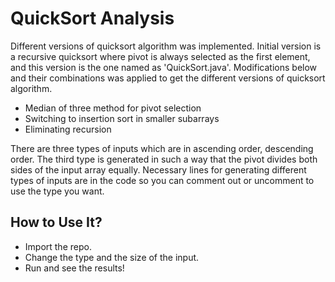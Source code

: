 # QuickSort Analysis
Different versions of quicksort algorithm was implemented. Initial version is a recursive quicksort where pivot is always selected as the first element, and this version is the one named as 'QuickSort.java'. Modifications below and their combinations was applied to get the different versions of quicksort algorithm.
* Median of three method for pivot selection
* Switching to insertion sort in smaller subarrays
* Eliminating recursion

There are three types of inputs which are in ascending order, descending order. The third type is generated in such a way that the pivot divides both sides of the input array equally. Necessary lines for generating different types of inputs are in the code so you can comment out or uncomment to use the type you want. 

## How to Use It?
* Import the repo.
* Change the type and the size of the input.
* Run and see the results!
